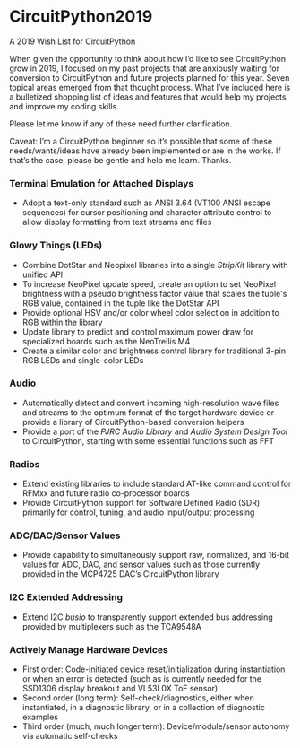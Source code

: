 # CircuitPython2019
A 2019 Wish List for CircuitPython

When given the opportunity to think about how I’d like to see CircuitPython grow in 2019, I focused on my past projects that are anxiously waiting for conversion to CircuitPython and future projects planned for this year. Seven topical areas emerged from that thought process. What I’ve included here is a bulletized shopping list of ideas and features that would help my projects and improve my coding skills.

Please let me know if any of these need further clarification.

Caveat: I’m a CircuitPython beginner so it’s possible that some of these needs/wants/ideas have already been implemented or are in the works. If that’s the case, please be gentle and help me learn. Thanks.

### Terminal Emulation for Attached Displays

+ Adopt a text-only standard such as ANSI 3.64 (VT100 ANSI escape sequences) for cursor positioning and character attribute control to allow display formatting from text streams and files

### Glowy Things (LEDs)

+ Combine DotStar and Neopixel libraries into a single _StripKit_ library with unified API
+ To increase NeoPixel update speed, create an option to set NeoPixel brightness with a pseudo brightness factor value that scales the tuple's RGB value, contained in the tuple like the DotStar API
+ Provide optional HSV and/or color wheel color selection in addition to RGB within the library
+ Update library to predict and control maximum power draw for specialized boards such as the NeoTrellis M4
+ Create a similar color and brightness control library for traditional 3-pin RGB LEDs and single-color LEDs
  
### Audio

+ Automatically detect and convert incoming high-resolution wave files and streams to the optimum format of the target hardware device or provide a library of CircuitPython-based conversion helpers
+	Provide a port of the _PJRC Audio Library_ and _Audio System Design Tool_ to CircuitPython, starting with some essential functions such as FFT
  
### Radios

+	Extend existing libraries to include standard AT-like command control for RFMxx and future radio co-processor boards
+	Provide CircuitPython support for Software Defined Radio (SDR) primarily for control, tuning, and audio input/output processing
  
### ADC/DAC/Sensor Values

+	Provide capability to simultaneously support raw, normalized, and 16-bit values for ADC, DAC, and sensor values such as those currently provided in the MCP4725 DAC’s CircuitPython library
  
### I2C Extended Addressing

+	Extend I2C _busio_ to transparently support extended bus addressing provided by multiplexers such as the TCA9548A

### Actively Manage Hardware Devices

+	First order: Code-initiated device reset/initialization during instantiation or when an error is detected (such as is currently needed for the SSD1306 display breakout and VL53L0X ToF sensor)
+	Second order (long term): Self-check/diagnostics, either when instantiated, in a diagnostic library, or in a collection of diagnostic examples
+	Third order (much, much longer term): Device/module/sensor autonomy via automatic self-checks

